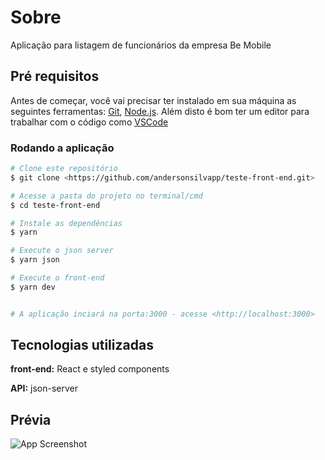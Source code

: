 
# Sobre

Aplicação para listagem de funcionários da empresa Be Mobile


## Pré requisitos

Antes de começar, você vai precisar ter instalado em sua máquina as seguintes ferramentas:
[Git](https://git-scm.com), [Node.js](https://nodejs.org/en/). 
Além disto é bom ter um editor para trabalhar com o código como [VSCode](https://code.visualstudio.com/)

### Rodando a aplicação

```bash
# Clone este repositório
$ git clone <https://github.com/andersonsilvapp/teste-front-end.git>

# Acesse a pasta do projeto no terminal/cmd
$ cd teste-front-end

# Instale as dependências
$ yarn

# Execute o json server
$ yarn json

# Execute o front-end
$ yarn dev


# A aplicação inciará na porta:3000 - acesse <http://localhost:3000>
```
    
## Tecnologias utilizadas

**front-end:** React e styled components

**API:** json-server


## Prévia

![App Screenshot](https://user-images.githubusercontent.com/10015538/139973248-04043c73-86fe-41c3-b7c1-e18c84d296cf.png)

